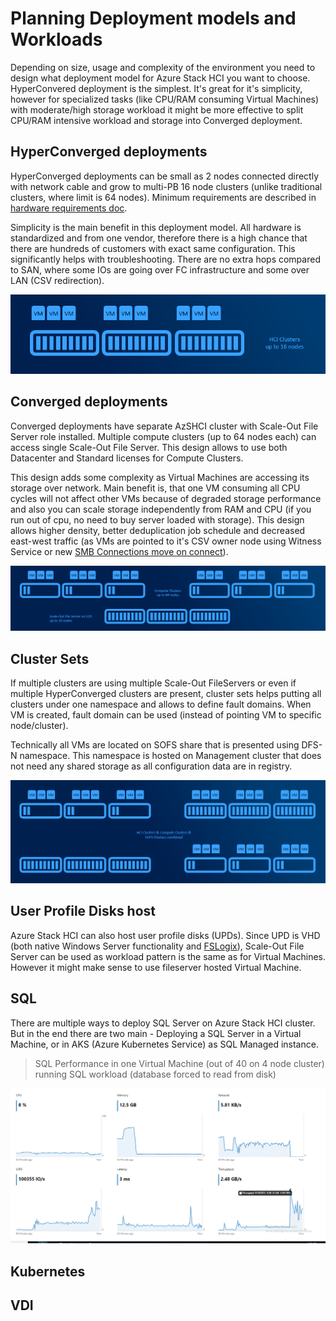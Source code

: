 # Planning Deployment models and Workloads

Depending on size, usage and complexity of the environment you need to design what deployment model for Azure Stack HCI you want to choose. HyperConvered deployment is the simplest. It's great for it's simplicity, however for specialized tasks (like CPU/RAM consuming Virtual Machines) with moderate/high storage workload it might be more effective to split CPU/RAM intensive workload and storage into Converged deployment.

## HyperConverged deployments

HyperConverged deployments can be small as 2 nodes connected directly with network cable and grow to multi-PB 16 node clusters (unlike traditional clusters, where limit is 64 nodes). Minimum requirements are described in [hardware requirements doc](https://docs.microsoft.com/en-us/windows-server/storage/storage-spaces/storage-spaces-direct-hardware-requirements).

Simplicity is the main benefit in this deployment model. All hardware is standardized and from one vendor, therefore there is a high chance that there are hundreds of customers with exact same configuration. This significantly helps with troubleshooting. There are no extra hops compared to SAN, where some IOs are going over FC infrastructure and some over LAN (CSV redirection).

![](03-Deployment-Models-and-Workloads/media/HyperConvergedModel01.png)

## Converged deployments

Converged deployments have separate AzSHCI cluster with Scale-Out File Server role installed. Multiple compute clusters (up to 64 nodes each) can access single Scale-Out File Server. This design allows to use both Datacenter and Standard licenses for Compute Clusters.

This design adds some complexity as Virtual Machines are accessing its storage over network. Main benefit is, that one VM consuming all CPU cycles will not affect other VMs because of degraded storage performance and also you can scale storage independently from RAM and CPU (if you run out of cpu, no need to buy server loaded with storage). This design allows higher density, better deduplication job schedule and decreased east-west traffic (as VMs are pointed to it's CSV owner node using Witness Service or new [SMB Connections move on connect](https://techcommunity.microsoft.com/t5/failover-clustering/scale-out-file-server-improvements-in-windows-server-2019/ba-p/372156)).

![](03-Deployment-Models-and-Workloads/media/ConvergedModel01.png)

## Cluster Sets

If multiple clusters are using multiple Scale-Out FileServers or even if multiple HyperConverged clusters are present, cluster sets helps putting all clusters under one namespace and allows to define fault domains. When VM is created, fault domain can be used (instead of pointing VM to specific node/cluster).

Technically all VMs are located on SOFS share that is presented using DFS-N namespace. This namespace is hosted on Management cluster that does not need any shared storage as all configuration data are in registry.

![](03-Deployment-Models-and-Workloads/media/ClusterSets01.png)

## User Profile Disks host

Azure Stack HCI can also host user profile disks (UPDs). Since UPD is VHD (both native Windows Server functionality and [FSLogix](https://github.com/microsoft/MSLab/tree/master/Scenarios/FSLogix)), Scale-Out File Server can be used as workload pattern is the same as for Virtual Machines. However it might make sense to use fileserver hosted Virtual Machine.

## SQL

There are multiple ways to deploy SQL Server on Azure Stack HCI cluster. But in the end there are two main - Deploying a SQL Server in a Virtual Machine, or in AKS (Azure Kubernetes Service) as SQL Managed instance.

> SQL Performance in one Virtual Machine (out of 40 on 4 node cluster) running SQL workload (database forced to read from disk)

![](03-Deployment-Models-and-Workloads/media/SQLPerformanceVM.png)

## Kubernetes

<TBD>

## VDI

<TBD>